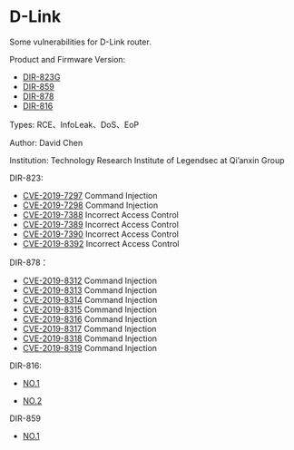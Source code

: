# D-Link

Some vulnerabilities for D-Link router.

Product and Firmware Version: 

* [DIR-823G](http://www.dlink.com.cn/home/product?id=2960)
* [DIR-859](http://support.dlink.com.cn/ProductInfo.aspx?m=DIR-859)
* [DIR-878](http://support.dlink.com.cn/ProductInfo.aspx?m=DIR-878)
* [DIR-816](http://support.dlink.com.cn/ProductInfo.aspx?m=DIR-816)

Types: RCE、InfoLeak、DoS、EoP

Author: David Chen

Institution: Technology Research Institute of Legendsec at Qi’anxin Group

DIR-823:

* [CVE-2019-7297](./Vul_1.md) Command Injection
* [CVE-2019-7298](./Vul_2.md) Command Injection
* [CVE-2019-7388](./Vul_3.md) Incorrect Access Control
* [CVE-2019-7389](./Vul_4.md) Incorrect Access Control
* [CVE-2019-7390](./Vul_5.md) Incorrect Access Control
* [CVE-2019-8392](./Vul_6.md) Incorrect Access Control

DIR-878：

* [CVE-2019-8312](./878/syslog.md) Command Injection
* [CVE-2019-8313](./878/firewallv6.md) Command Injection
* [CVE-2019-8314](./878/qos.md) Command Injection
* [CVE-2019-8315](./878/firewallv4.md) Command Injection
* [CVE-2019-8316](./878/webfilter.md) Command Injection
* [CVE-2019-8317](./878/staticrouterv6.md) Command Injection
* [CVE-2019-8318](./878/mail.md) Command Injection
* [CVE-2019-8319](./878/staticrouterv4.md) Command Injection

DIR-816:

* [NO.1](./Vul_7.md)

* [NO.2](./Vul_8.md)

DIR-859

* [NO.1](./POC/Dlink859-1.md)

